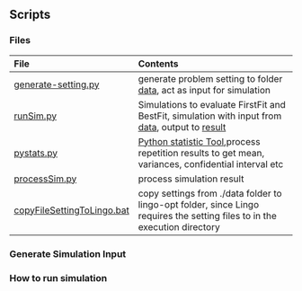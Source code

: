 ## Scripts

### Files
|File| Contents|
|:----|:-------|
|[generate-setting.py](./generate-setting.py)| generate problem setting to folder [data](../data), act as input for simulation|
|[runSim.py](./runSim.py)| Simulations to evaluate FirstFit and BestFit, simulation with input from [data](../data), output to [result](../result)
|[pystats.py](./pystats.py)|  [Python statistic Tool](https://github.com/xizhonghua/pystats),process repetition results to get mean, variances, confidential interval etc|
|[processSim.py](./processSim.py)| process simulation result|
|[copyFileSettingToLingo.bat](./copyFileSettingToLingo.bat)| copy settings from ./data folder to lingo-opt folder, since Lingo requires the setting files to in the execution directory|

### Generate Simulation Input


### How to run simulation




